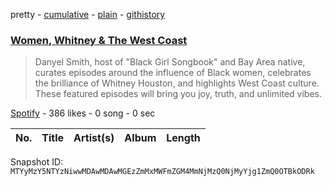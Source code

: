 pretty - [cumulative](/playlists/cumulative/37i9dQZF1DX4VdAVvrITvr.md) - [plain](/playlists/plain/37i9dQZF1DX4VdAVvrITvr) - [githistory](https://github.githistory.xyz/mackorone/spotify-playlist-archive/blob/main/playlists/plain/37i9dQZF1DX4VdAVvrITvr)

### [Women, Whitney & The West Coast](https://open.spotify.com/playlist/37i9dQZF1DX4VdAVvrITvr)

> Danyel Smith, host of "Black Girl Songbook" and Bay Area native, curates episodes around the influence of Black women, celebrates the brilliance of Whitney Houston, and highlights West Coast culture\. These featured episodes will bring you joy, truth, and unlimited vibes.

[Spotify](https://open.spotify.com/user/spotify) - 386 likes - 0 song - 0 sec

| No. | Title | Artist(s) | Album | Length |
|---|---|---|---|---|

Snapshot ID: `MTYyMzY5NTYzNiwwMDAwMDAwMGEzZmMxMWFmZGM4MmNjMzQ0NjMyYjg1ZmQ0OTBkODRk`
